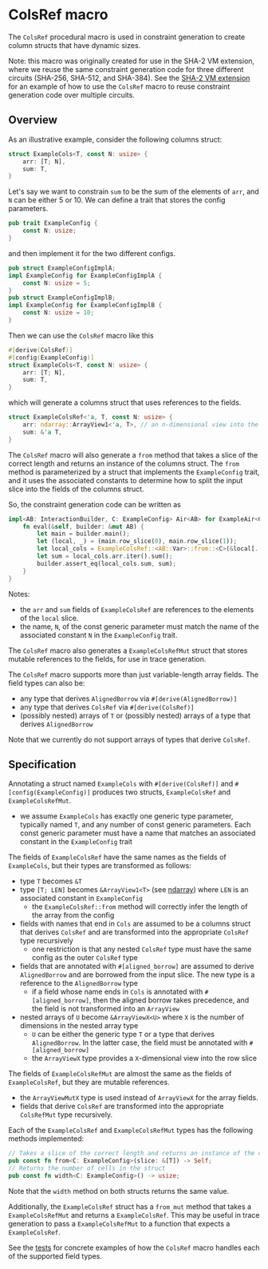 # ColsRef macro

The `ColsRef` procedural macro is used in constraint generation to create column structs that have dynamic sizes.

Note: this macro was originally created for use in the SHA-2 VM extension, where we reuse the same constraint generation code for three different circuits (SHA-256, SHA-512, and SHA-384).
See the [SHA-2 VM extension](../../../../../../extensions/sha2/circuit/src/sha2_chip/air.rs) for an example of how to use the `ColsRef` macro to reuse constraint generation code over multiple circuits.

## Overview

As an illustrative example, consider the following columns struct:
```rust
struct ExampleCols<T, const N: usize> {
    arr: [T; N],
    sum: T,
}
```
Let's say we want to constrain `sum` to be the sum of the elements of `arr`, and `N` can be either 5 or 10.
We can define a trait that stores the config parameters.
```rust
pub trait ExampleConfig {
    const N: usize;
}
```
and then implement it for the two different configs.
```rust
pub struct ExampleConfigImplA;
impl ExampleConfig for ExampleConfigImplA {
    const N: usize = 5;
}
pub struct ExampleConfigImplB;
impl ExampleConfig for ExampleConfigImplB {
    const N: usize = 10;
}
```
Then we can use the `ColsRef` macro like this
```rust
#[derive(ColsRef)]
#[config(ExampleConfig)]
struct ExampleCols<T, const N: usize> {
    arr: [T; N],
    sum: T,
}
```
which will generate a columns struct that uses references to the fields.
```rust
struct ExampleColsRef<'a, T, const N: usize> {
    arr: ndarray::ArrayView1<'a, T>, // an n-dimensional view into the input slice (ArrayView2 for 2D arrays, etc.)
    sum: &'a T,
}
```
The `ColsRef` macro will also generate a `from` method that takes a slice of the correct length and returns an instance of the columns struct.
The `from` method is parameterized by a struct that implements the `ExampleConfig` trait, and it uses the associated constants to determine how to split the input slice into the fields of the columns struct.

So, the constraint generation code can be written as
```rust
impl<AB: InteractionBuilder, C: ExampleConfig> Air<AB> for ExampleAir<C> {
    fn eval(&self, builder: &mut AB) {
        let main = builder.main();
        let (local, _) = (main.row_slice(0), main.row_slice(1));
        let local_cols = ExampleColsRef::<AB::Var>::from::<C>(&local[..C::N + 1]);
        let sum = local_cols.arr.iter().sum();
        builder.assert_eq(local_cols.sum, sum);
    }
}
```
Notes:
- the `arr` and `sum` fields of `ExampleColsRef` are references to the elements of the `local` slice.
- the name, `N`, of the const generic parameter must match the name of the associated constant `N` in the `ExampleConfig` trait.

The `ColsRef` macro also generates a `ExampleColsRefMut` struct that stores mutable references to the fields, for use in trace generation.

The `ColsRef` macro supports more than just variable-length array fields.
The field types can also be:
- any type that derives `AlignedBorrow` via `#[derive(AlignedBorrow)]`
- any type that derives `ColsRef` via `#[derive(ColsRef)]`
- (possibly nested) arrays of `T` or (possibly nested) arrays of a type that derives `AlignedBorrow`

Note that we currently do not support arrays of types that derive `ColsRef`.

## Specification

Annotating a struct named `ExampleCols` with `#[derive(ColsRef)]` and `#[config(ExampleConfig)]` produces two structs, `ExampleColsRef` and `ExampleColsRefMut`.
- we assume `ExampleCols` has exactly one generic type parameter, typically named `T`, and any number of const generic parameters. Each const generic parameter must have a name that matches an associated constant in the `ExampleConfig` trait

The fields of `ExampleColsRef` have the same names as the fields of `ExampleCols`, but their types are transformed as follows:
- type `T` becomes `&T`
- type `[T; LEN]` becomes `&ArrayView1<T>` (see [ndarray](https://docs.rs/ndarray/latest/ndarray/index.html)) where `LEN` is an associated constant in `ExampleConfig`
    - the `ExampleColsRef::from` method will correctly infer the length of the array from the config
- fields with names that end in `Cols` are assumed to be a columns struct that derives `ColsRef` and are transformed into the appropriate `ColsRef` type recursively
    - one restriction is that any nested `ColsRef` type must have the same config as the outer `ColsRef` type
- fields that are annotated with `#[aligned_borrow]` are assumed to derive `AlignedBorrow` and are borrowed from the input slice. The new type is a reference to the `AlignedBorrow` type
    - if a field whose name ends in `Cols` is annotated with `#[aligned_borrow]`, then the aligned borrow takes precedence, and the field is not transformed into an `ArrayView`
- nested arrays of `U` become `&ArrayViewX<U>` where `X` is the number of dimensions in the nested array type
    - `U` can be either the generic type `T` or a type that derives `AlignedBorrow`. In the latter case, the field must be annotated with `#[aligned_borrow]`
    - the `ArrayViewX` type provides a `X`-dimensional view into the row slice 

The fields of `ExampleColsRefMut` are almost the same as the fields of `ExampleColsRef`, but they are mutable references.
- the `ArrayViewMutX` type is used instead of `ArrayViewX` for the array fields.
- fields that derive `ColsRef` are transformed into the appropriate `ColsRefMut` type recursively.

Each of the `ExampleColsRef` and `ExampleColsRefMut` types has the following methods implemented:
```rust
// Takes a slice of the correct length and returns an instance of the columns struct.
pub const fn from<C: ExampleConfig>(slice: &[T]) -> Self;
// Returns the number of cells in the struct
pub const fn width<C: ExampleConfig>() -> usize;
```
Note that the `width` method on both structs returns the same value.

Additionally, the `ExampleColsRef` struct has a `from_mut` method that takes a `ExampleColsRefMut` and returns a `ExampleColsRef`.
This may be useful in trace generation to pass a `ExampleColsRefMut` to a function that expects a `ExampleColsRef`.

See the [tests](../../tests/test_cols_ref.rs) for concrete examples of how the `ColsRef` macro handles each of the supported field types.